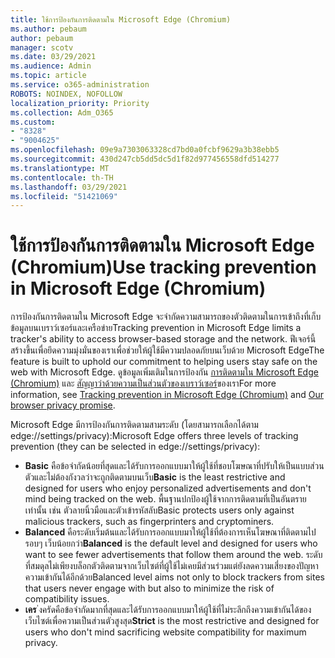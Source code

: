 ```yaml
---
title: ใช้การป้องกันการติดตามใน Microsoft Edge (Chromium)
ms.author: pebaum
author: pebaum
manager: scotv
ms.date: 03/29/2021
ms.audience: Admin
ms.topic: article
ms.service: o365-administration
ROBOTS: NOINDEX, NOFOLLOW
localization_priority: Priority
ms.collection: Adm_O365
ms.custom:
- "8328"
- "9004625"
ms.openlocfilehash: 09e9a7303063328cd7bd0a0fcbf9629a3b38ebb5
ms.sourcegitcommit: 430d247cb5dd5dc5d1f82d977456558dfd514277
ms.translationtype: MT
ms.contentlocale: th-TH
ms.lasthandoff: 03/29/2021
ms.locfileid: "51421069"
---
```

# <a name="use-tracking-prevention-in-microsoft-edge-chromium"></a><span data-ttu-id="40133-102">ใช้การป้องกันการติดตามใน Microsoft Edge (Chromium)</span><span class="sxs-lookup"><span data-stu-id="40133-102">Use tracking prevention in Microsoft Edge (Chromium)</span></span>

<span data-ttu-id="40133-103">การป้องกันการติดตามใน Microsoft Edge จะจํากัดความสามารถของตัวติดตามในการเข้าถึงที่เก็บข้อมูลบนเบราว์เซอร์และเครือข่าย</span><span class="sxs-lookup"><span data-stu-id="40133-103">Tracking prevention in Microsoft Edge limits a tracker's ability to access browser-based storage and the network.</span></span> <span data-ttu-id="40133-104">ฟีเจอร์นี้สร้างขึ้นเพื่อยึดความมุ่งมั่นของเราเพื่อช่วยให้ผู้ใช้มีความปลอดภัยบนเว็บด้วย Microsoft Edge</span><span class="sxs-lookup"><span data-stu-id="40133-104">The feature is built to uphold our commitment to helping users stay safe on the web with Microsoft Edge.</span></span> <span data-ttu-id="40133-105">ดูข้อมูลเพิ่มเติมในการป้องกัน [การติดตามใน Microsoft Edge (Chromium)](https://go.microsoft.com/fwlink/?linkid=2135435) และ [สัญญาว่าด้วยความเป็นส่วนตัวของเบราว์เซอร์](https://go.microsoft.com/fwlink/?linkid=2135350)ของเรา</span><span class="sxs-lookup"><span data-stu-id="40133-105">For more information, see [Tracking prevention in Microsoft Edge (Chromium)](https://go.microsoft.com/fwlink/?linkid=2135435) and [Our browser privacy promise](https://go.microsoft.com/fwlink/?linkid=2135350).</span></span>

<span data-ttu-id="40133-106">Microsoft Edge มีการป้องกันการติดตามสามระดับ (โดยสามารถเลือกได้ตาม edge://settings/privacy):</span><span class="sxs-lookup"><span data-stu-id="40133-106">Microsoft Edge offers three levels of tracking prevention (they can be selected in edge://settings/privacy):</span></span>

- <span data-ttu-id="40133-107">**Basic** คือข้อจํากัดน้อยที่สุดและได้รับการออกแบบมาให้ผู้ใช้ที่ชอบโฆษณาที่ปรับให้เป็นแบบส่วนตัวและไม่ต้องกังวลว่าจะถูกติดตามบนเว็บ</span><span class="sxs-lookup"><span data-stu-id="40133-107">**Basic** is the least restrictive and designed for users who enjoy personalized advertisements and don't mind being tracked on the web.</span></span> <span data-ttu-id="40133-108">พื้นฐานปกป้องผู้ใช้จากการติดตามที่เป็นอันตรายเท่านั้น เช่น ตัวลายนิ้วมือและตัวเข้ารหัสลับ</span><span class="sxs-lookup"><span data-stu-id="40133-108">Basic protects users only against malicious trackers, such as fingerprinters and cryptominers.</span></span>
- <span data-ttu-id="40133-109">**Balanced** คือระดับเริ่มต้นและได้รับการออกแบบมาให้ผู้ใช้ที่ต้องการเห็นโฆษณาที่ติดตามไปรอบๆ เว็บน้อยกว่า</span><span class="sxs-lookup"><span data-stu-id="40133-109">**Balanced** is the default level and designed for users who want to see fewer advertisements that follow them around the web.</span></span> <span data-ttu-id="40133-110">ระดับที่สมดุลไม่เพียงบล็อกตัวติดตามจากเว็บไซต์ที่ผู้ใช้ไม่เคยมีส่วนร่วมแต่ยังลดความเสี่ยงของปัญหาความเข้ากันได้อีกด้วย</span><span class="sxs-lookup"><span data-stu-id="40133-110">Balanced level aims not only to block trackers from sites that users never engage with but also to minimize the risk of compatibility issues.</span></span>
- <span data-ttu-id="40133-111">**เคร** ่งครัดคือข้อจํากัดมากที่สุดและได้รับการออกแบบมาให้ผู้ใช้ที่ไม่ระลึกถึงความเข้ากันได้ของเว็บไซต์เพื่อความเป็นส่วนตัวสูงสุด</span><span class="sxs-lookup"><span data-stu-id="40133-111">**Strict** is the most restrictive and designed for users who don't mind sacrificing website compatibility for maximum privacy.</span></span>
